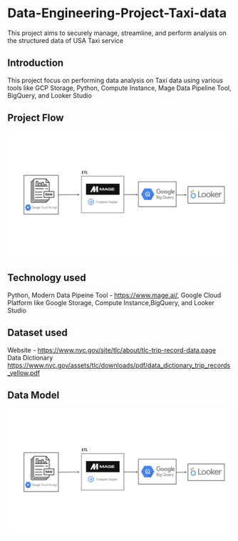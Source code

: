# Data-Engineering-Project-Taxi-data
This project aims to securely manage, streamline, and perform analysis on the structured data of USA Taxi service
## Introduction
This project focus on performing data analysis on Taxi data using various tools like GCP Storage, Python, Compute Instance, Mage Data Pipeline Tool, BigQuery, and Looker Studio
## Project Flow
<img src="architecture.jpg?raw=true"/>

## Technology used
Python, Modern Data Pipeine Tool - https://www.mage.ai/, Google Cloud Platform like Google Storage, Compute Instance,BigQuery, and Looker Studio
 
## Dataset used
Website - https://www.nyc.gov/site/tlc/about/tlc-trip-record-data.page                                                                  
Data Dictionary https://www.nyc.gov/assets/tlc/downloads/pdf/data_dictionary_trip_records_yellow.pdf

## Data Model
<img src="architecture.jpg?raw=true"/>
